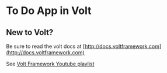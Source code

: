 # To Do App in Volt
 
## New to Volt?
Be sure to read the volt docs at [http://docs.voltframework.com](http://docs.voltframework.com)

See [Volt Framework Youtube playlist](https://www.youtube.com/playlist?list=PLmQFeDKFCPXatHb-zEXwfeMH01DPiZjP7)